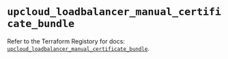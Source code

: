# `upcloud_loadbalancer_manual_certificate_bundle`

Refer to the Terraform Registory for docs: [`upcloud_loadbalancer_manual_certificate_bundle`](https://www.terraform.io/docs/providers/upcloud/r/loadbalancer_manual_certificate_bundle).
